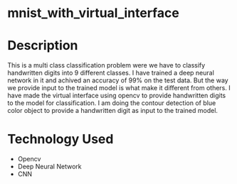 # mnist_with_virtual_interface
# Description 
This is a multi class classification problem were we have to classify handwritten digits into 9 different classes. 
I have trained a deep neural network in it and achived an accuracy of 99% on the test data. 
But the way we provide input to the trained model is what make it different from others. 
I have made the virtual interface using opencv to provide handwritten digits to the model for classification.
I am doing the contour detection of blue color object to provide a handwritten digit as input to the trained model.

# Technology Used
- Opencv
- Deep Neural Network
- CNN
